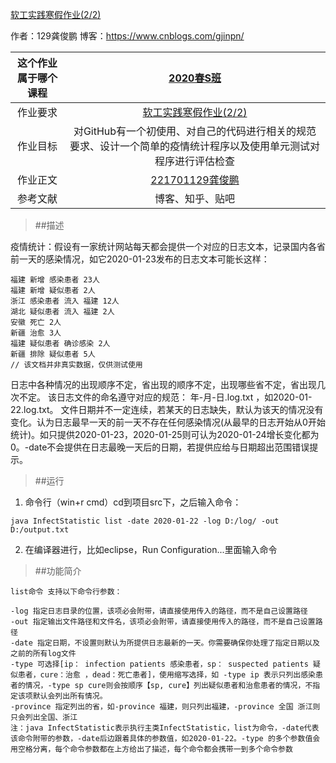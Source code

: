 [软工实践寒假作业(2/2)](https:////www.cnblogs.com/gjinpn/p/12336334.html)

作者：129龚俊鹏
博客：<https://www.cnblogs.com/gjinpn/>

| 这个作业属于哪个课程 | [2020春S班](https://edu.cnblogs.com/campus/fzu/2020SPRINGS) |
| :----: | :----: |
| 作业要求 | [软工实践寒假作业(2/2)](https://edu.cnblogs.com/campus/fzu/2020SPRINGS/homework/10287) | 
| 作业目标 | 对GitHub有一个初使用、对自己的代码进行相关的规范要求、设计一个简单的疫情统计程序以及使用单元测试对程序进行评估检查 |
| 作业正文 | [221701129龚俊鹏](https:////www.cnblogs.com/gjinpn/p/12336334.html) |
| 参考文献 | 博客、知乎、贴吧 |

>##描述

疫情统计：假设有一家统计网站每天都会提供一个对应的日志文本，记录国内各省前一天的感染情况，如它2020-01-23发布的日志文本可能长这样：
```
福建 新增 感染患者 23人
福建 新增 疑似患者 2人
浙江 感染患者 流入 福建 12人
湖北 疑似患者 流入 福建 2人
安徽 死亡 2人
新疆 治愈 3人
福建 疑似患者 确诊感染 2人
新疆 排除 疑似患者 5人
// 该文档并非真实数据，仅供测试使用
```
日志中各种情况的出现顺序不定，省出现的顺序不定，出现哪些省不定，省出现几次不定。
该日志文件的命名遵守对应的规范： 年-月-日.log.txt ，如2020-01-22.log.txt。
文件日期并不一定连续，若某天的日志缺失，默认为该天的情况没有变化。认为日志最早一天的前一天不存在任何感染情况(从最早的日志开始从0开始统计)。如只提供2020-01-23，2020-01-25则可认为2020-01-24增长变化都为0。-date不会提供在日志最晚一天后的日期，若提供应给与日期超出范围错误提示。

>##运行

1. 命令行（win+r cmd）cd到项目src下，之后输入命令：
```
java InfectStatistic list -date 2020-01-22 -log D:/log/ -out D:/output.txt
```
2. 在编译器进行，比如eclipse，Run Configuration...里面输入命令

>##功能简介

```
list命令 支持以下命令行参数：

-log 指定日志目录的位置，该项必会附带，请直接使用传入的路径，而不是自己设置路径
-out 指定输出文件路径和文件名，该项必会附带，请直接使用传入的路径，而不是自己设置路径
-date 指定日期，不设置则默认为所提供日志最新的一天。你需要确保你处理了指定日期以及之前的所有log文件
-type 可选择[ip： infection patients 感染患者，sp： suspected patients 疑似患者，cure：治愈 ，dead：死亡患者]，使用缩写选择，如 -type ip 表示只列出感染患者的情况，-type sp cure则会按顺序【sp, cure】列出疑似患者和治愈患者的情况，不指定该项默认会列出所有情况。
-province 指定列出的省，如-province 福建，则只列出福建，-province 全国 浙江则只会列出全国、浙江
注：java InfectStatistic表示执行主类InfectStatistic，list为命令，-date代表该命令附带的参数，-date后边跟着具体的参数值，如2020-01-22。-type 的多个参数值会用空格分离，每个命令参数都在上方给出了描述，每个命令都会携带一到多个命令参数
```